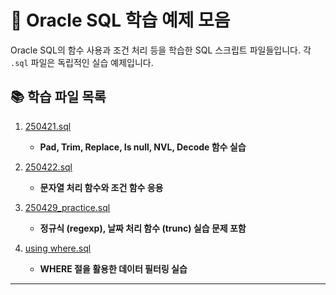 # 📁 Oracle SQL 학습 예제 모음

Oracle SQL의 함수 사용과 조건 처리 등을 학습한 SQL 스크립트 파일들입니다. 각 `.sql` 파일은 독립적인 실습 예제입니다.

## 📚 학습 파일 목록

1. [250421.sql](https://github.com/chocksummersalt/High-tech-Class/tree/main/oracle-sql/AppData/Roaming/SQL%20Developer/250421.sql)
   - **Pad, Trim, Replace, Is null, NVL, Decode 함수 실습**

2. [250422.sql](https://github.com/chocksummersalt/High-tech-Class/tree/main/oracle-sql/AppData/Roaming/SQL%20Developer/250422.sql)
   - **문자열 처리 함수와 조건 함수 응용**

3. [250429_practice.sql](https://github.com/chocksummersalt/High-tech-Class/tree/main/oracle-sql/AppData/Roaming/SQL%20Developer/250429_practice.sql)
   - **정규식 (regexp), 날짜 처리 함수 (trunc) 실습 문제 포함**

4. [using where.sql](https://github.com/chocksummersalt/High-tech-Class/tree/main/oracle-sql/AppData/Roaming/SQL%20Developer/using%20where.sql)
   - **WHERE 절을 활용한 데이터 필터링 실습**

---

